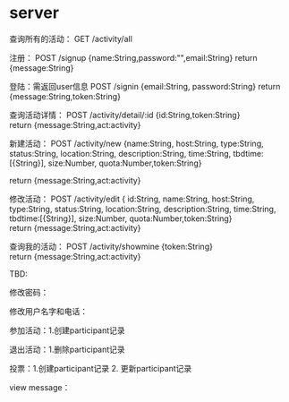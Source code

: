 # server


查询所有的活动：
GET /activity/all

注册：
POST /signup {name:String,password:"",email:String} return {message:String}

登陆：需返回user信息
POST /signin {email:String, password:String} return {message:String,token:String}

查询活动详情：
POST /activity/detail/:id {id:String,token:String}   
	 return {message:String,act:activity}

新建活动：
POST /activity/new 
	{name:String,
	host:String,
	type:String,
	status:String,
	location:String,
	description:String,
	time:String,
	tbdtime:[{String}],
	size:Number,
	quota:Number,token:String} 

return {message:String,act:activity}

修改活动：
POST /activity/edit
	{
	id:String,
	name:String,
	host:String,
	type:String,
	status:String,
	location:String,
	description:String,
	time:String,
	tbdtime:[{String}],
	size:Number,
	quota:Number,token:String}  
return {message:String,act:activity}

查询我的活动：
POST /activity/showmine
	{token:String}  
return {message:String,act:activity}


TBD:


修改密码：


修改用户名字和电话：

参加活动：1.创建participant记录

退出活动：1.删除participant记录

投票：1.创建participant记录   2. 更新participant记录

view message： 


